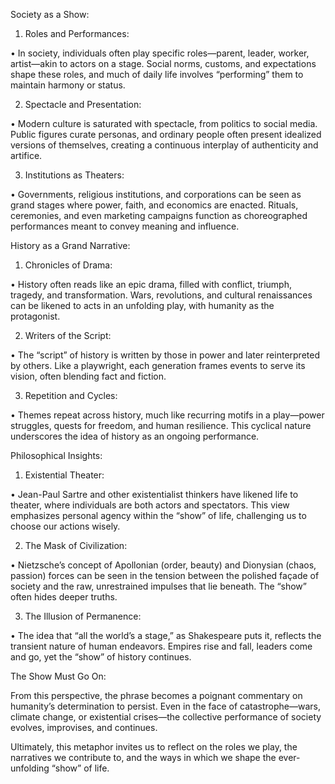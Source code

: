 Society as a Show:

  

1. Roles and Performances:

• In society, individuals often play specific roles—parent, leader, worker, artist—akin to actors on a stage. Social norms, customs, and expectations shape these roles, and much of daily life involves “performing” them to maintain harmony or status.

2. Spectacle and Presentation:

• Modern culture is saturated with spectacle, from politics to social media. Public figures curate personas, and ordinary people often present idealized versions of themselves, creating a continuous interplay of authenticity and artifice.

3. Institutions as Theaters:

• Governments, religious institutions, and corporations can be seen as grand stages where power, faith, and economics are enacted. Rituals, ceremonies, and even marketing campaigns function as choreographed performances meant to convey meaning and influence.

  

History as a Grand Narrative:

  

1. Chronicles of Drama:

• History often reads like an epic drama, filled with conflict, triumph, tragedy, and transformation. Wars, revolutions, and cultural renaissances can be likened to acts in an unfolding play, with humanity as the protagonist.

2. Writers of the Script:

• The “script” of history is written by those in power and later reinterpreted by others. Like a playwright, each generation frames events to serve its vision, often blending fact and fiction.

3. Repetition and Cycles:

• Themes repeat across history, much like recurring motifs in a play—power struggles, quests for freedom, and human resilience. This cyclical nature underscores the idea of history as an ongoing performance.

  

Philosophical Insights:

  

1. Existential Theater:

• Jean-Paul Sartre and other existentialist thinkers have likened life to theater, where individuals are both actors and spectators. This view emphasizes personal agency within the “show” of life, challenging us to choose our actions wisely.

2. The Mask of Civilization:

• Nietzsche’s concept of Apollonian (order, beauty) and Dionysian (chaos, passion) forces can be seen in the tension between the polished façade of society and the raw, unrestrained impulses that lie beneath. The “show” often hides deeper truths.

3. The Illusion of Permanence:

• The idea that “all the world’s a stage,” as Shakespeare puts it, reflects the transient nature of human endeavors. Empires rise and fall, leaders come and go, yet the “show” of history continues.

  

The Show Must Go On:

  

From this perspective, the phrase becomes a poignant commentary on humanity’s determination to persist. Even in the face of catastrophe—wars, climate change, or existential crises—the collective performance of society evolves, improvises, and continues.

  

Ultimately, this metaphor invites us to reflect on the roles we play, the narratives we contribute to, and the ways in which we shape the ever-unfolding “show” of life.